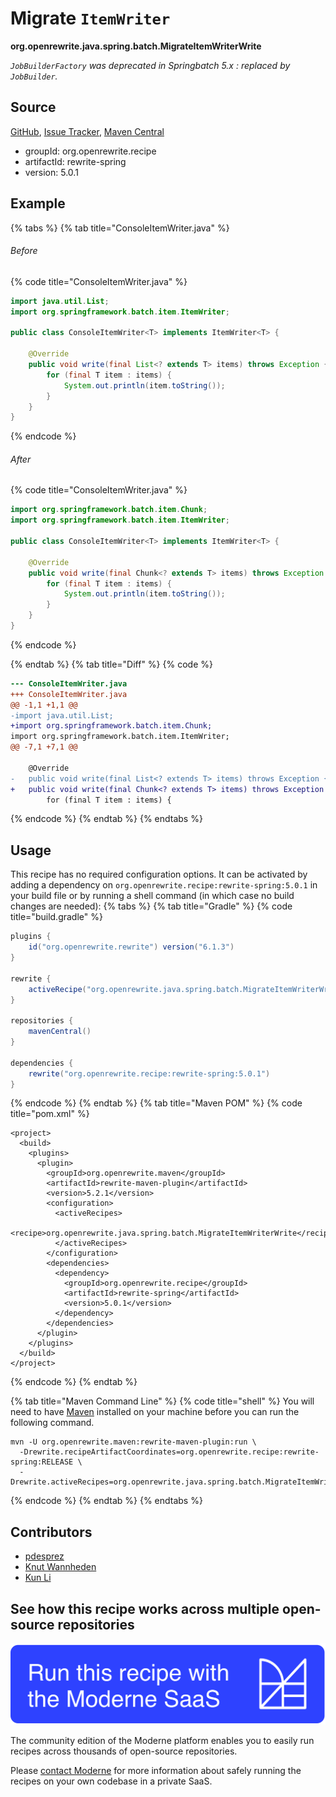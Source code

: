 # Migrate `ItemWriter`

**org.openrewrite.java.spring.batch.MigrateItemWriterWrite**

_`JobBuilderFactory` was deprecated in Springbatch 5.x : replaced by `JobBuilder`._

## Source

[GitHub](https://github.com/openrewrite/rewrite-spring/blob/main/src/main/java/org/openrewrite/java/spring/batch/MigrateItemWriterWrite.java), [Issue Tracker](https://github.com/openrewrite/rewrite-spring/issues), [Maven Central](https://central.sonatype.com/artifact/org.openrewrite.recipe/rewrite-spring/5.0.1/jar)

* groupId: org.openrewrite.recipe
* artifactId: rewrite-spring
* version: 5.0.1

## Example


{% tabs %}
{% tab title="ConsoleItemWriter.java" %}

###### Before
{% code title="ConsoleItemWriter.java" %}
```java
import java.util.List;
import org.springframework.batch.item.ItemWriter;

public class ConsoleItemWriter<T> implements ItemWriter<T> {

    @Override
    public void write(final List<? extends T> items) throws Exception {
        for (final T item : items) {
            System.out.println(item.toString());
        }
    }
}
```
{% endcode %}

###### After
{% code title="ConsoleItemWriter.java" %}
```java
import org.springframework.batch.item.Chunk;
import org.springframework.batch.item.ItemWriter;

public class ConsoleItemWriter<T> implements ItemWriter<T> {

    @Override
    public void write(final Chunk<? extends T> items) throws Exception {
        for (final T item : items) {
            System.out.println(item.toString());
        }
    }
}
```
{% endcode %}

{% endtab %}
{% tab title="Diff" %}
{% code %}
```diff
--- ConsoleItemWriter.java
+++ ConsoleItemWriter.java
@@ -1,1 +1,1 @@
-import java.util.List;
+import org.springframework.batch.item.Chunk;
import org.springframework.batch.item.ItemWriter;
@@ -7,1 +7,1 @@

    @Override
-   public void write(final List<? extends T> items) throws Exception {
+   public void write(final Chunk<? extends T> items) throws Exception {
        for (final T item : items) {
```
{% endcode %}
{% endtab %}
{% endtabs %}


## Usage

This recipe has no required configuration options. It can be activated by adding a dependency on `org.openrewrite.recipe:rewrite-spring:5.0.1` in your build file or by running a shell command (in which case no build changes are needed): 
{% tabs %}
{% tab title="Gradle" %}
{% code title="build.gradle" %}
```groovy
plugins {
    id("org.openrewrite.rewrite") version("6.1.3")
}

rewrite {
    activeRecipe("org.openrewrite.java.spring.batch.MigrateItemWriterWrite")
}

repositories {
    mavenCentral()
}

dependencies {
    rewrite("org.openrewrite.recipe:rewrite-spring:5.0.1")
}
```
{% endcode %}
{% endtab %}
{% tab title="Maven POM" %}
{% code title="pom.xml" %}
```markup
<project>
  <build>
    <plugins>
      <plugin>
        <groupId>org.openrewrite.maven</groupId>
        <artifactId>rewrite-maven-plugin</artifactId>
        <version>5.2.1</version>
        <configuration>
          <activeRecipes>
            <recipe>org.openrewrite.java.spring.batch.MigrateItemWriterWrite</recipe>
          </activeRecipes>
        </configuration>
        <dependencies>
          <dependency>
            <groupId>org.openrewrite.recipe</groupId>
            <artifactId>rewrite-spring</artifactId>
            <version>5.0.1</version>
          </dependency>
        </dependencies>
      </plugin>
    </plugins>
  </build>
</project>
```
{% endcode %}
{% endtab %}

{% tab title="Maven Command Line" %}
{% code title="shell" %}
You will need to have [Maven](https://maven.apache.org/download.cgi) installed on your machine before you can run the following command.

```shell
mvn -U org.openrewrite.maven:rewrite-maven-plugin:run \
  -Drewrite.recipeArtifactCoordinates=org.openrewrite.recipe:rewrite-spring:RELEASE \
  -Drewrite.activeRecipes=org.openrewrite.java.spring.batch.MigrateItemWriterWrite
```
{% endcode %}
{% endtab %}
{% endtabs %}

## Contributors
* [pdesprez](35764353+desprez@users.noreply.github.com)
* [Knut Wannheden](knut@moderne.io)
* [Kun Li](122563761+kunli2@users.noreply.github.com)


## See how this recipe works across multiple open-source repositories

[![Moderne Link Image](/.gitbook/assets/ModerneRecipeButton.png)](https://app.moderne.io/recipes/org.openrewrite.java.spring.batch.MigrateItemWriterWrite)

The community edition of the Moderne platform enables you to easily run recipes across thousands of open-source repositories.

Please [contact Moderne](https://moderne.io/product) for more information about safely running the recipes on your own codebase in a private SaaS.
